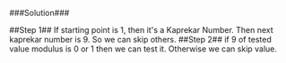 ###Solution###

##Step 1##
If starting point is 1, then it's a Kaprekar Number. Then next kaprekar number is 9. So we can skip others.
##Step 2##
if 9 of tested value modulus is 0 or 1 then we can test it. Otherwise we can skip value.